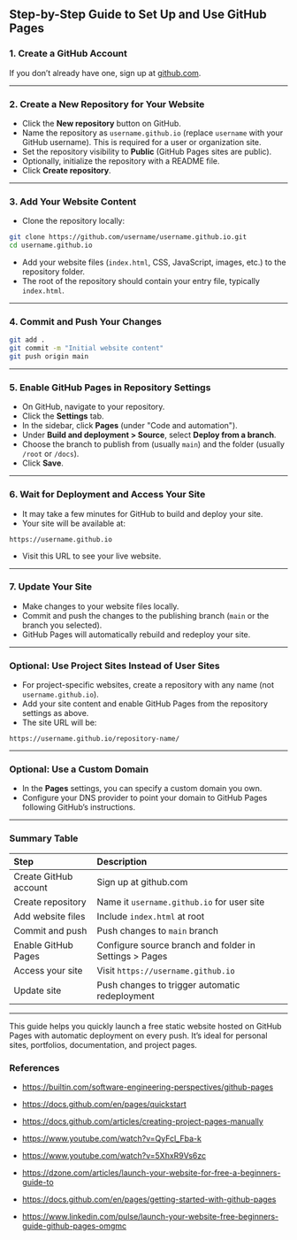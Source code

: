 ## Step-by-Step Guide to Set Up and Use GitHub Pages

### 1. Create a GitHub Account

If you don’t already have one, sign up at [github.com](https://github.com).

---

### 2. Create a New Repository for Your Website

- Click the **New repository** button on GitHub.
- Name the repository as `username.github.io` (replace `username` with your GitHub username). This is required for a user or organization site.
- Set the repository visibility to **Public** (GitHub Pages sites are public).
- Optionally, initialize the repository with a README file.
- Click **Create repository**.

---

### 3. Add Your Website Content

- Clone the repository locally:

```bash
git clone https://github.com/username/username.github.io.git
cd username.github.io
```

- Add your website files (`index.html`, CSS, JavaScript, images, etc.) to the repository folder.
- The root of the repository should contain your entry file, typically `index.html`.

---

### 4. Commit and Push Your Changes

```bash
git add .
git commit -m "Initial website content"
git push origin main
```


---

### 5. Enable GitHub Pages in Repository Settings

- On GitHub, navigate to your repository.
- Click the **Settings** tab.
- In the sidebar, click **Pages** (under "Code and automation").
- Under **Build and deployment > Source**, select **Deploy from a branch**.
- Choose the branch to publish from (usually `main`) and the folder (usually `/root` or `/docs`).
- Click **Save**.

---

### 6. Wait for Deployment and Access Your Site

- It may take a few minutes for GitHub to build and deploy your site.
- Your site will be available at:

```
https://username.github.io
```

- Visit this URL to see your live website.

---

### 7. Update Your Site

- Make changes to your website files locally.
- Commit and push the changes to the publishing branch (`main` or the branch you selected).
- GitHub Pages will automatically rebuild and redeploy your site.

---

### Optional: Use Project Sites Instead of User Sites

- For project-specific websites, create a repository with any name (not `username.github.io`).
- Add your site content and enable GitHub Pages from the repository settings as above.
- The site URL will be:

```
https://username.github.io/repository-name/
```


---

### Optional: Use a Custom Domain

- In the **Pages** settings, you can specify a custom domain you own.
- Configure your DNS provider to point your domain to GitHub Pages following GitHub’s instructions.

---

### Summary Table

| Step | Description |
| :-- | :-- |
| Create GitHub account | Sign up at github.com |
| Create repository | Name it `username.github.io` for user site |
| Add website files | Include `index.html` at root |
| Commit and push | Push changes to `main` branch |
| Enable GitHub Pages | Configure source branch and folder in Settings > Pages |
| Access your site | Visit `https://username.github.io` |
| Update site | Push changes to trigger automatic redeployment |


---

This guide helps you quickly launch a free static website hosted on GitHub Pages with automatic deployment on every push. It’s ideal for personal sites, portfolios, documentation, and project pages.

### References

- https://builtin.com/software-engineering-perspectives/github-pages

- https://docs.github.com/en/pages/quickstart

- https://docs.github.com/articles/creating-project-pages-manually

- https://www.youtube.com/watch?v=QyFcl_Fba-k

- https://www.youtube.com/watch?v=5XhxR9Vs6zc

- https://dzone.com/articles/launch-your-website-for-free-a-beginners-guide-to

- https://docs.github.com/en/pages/getting-started-with-github-pages

- https://www.linkedin.com/pulse/launch-your-website-free-beginners-guide-github-pages-omgmc

